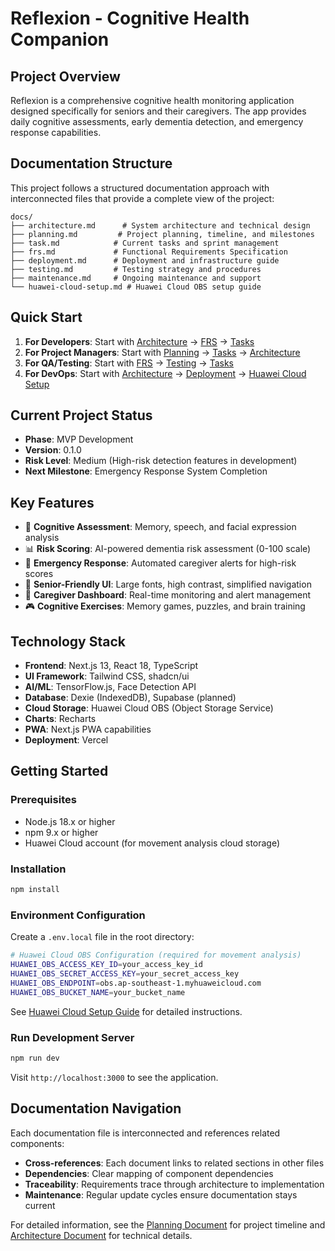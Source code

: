# Reflexion - Cognitive Health Companion

## Project Overview
Reflexion is a comprehensive cognitive health monitoring application designed specifically for seniors and their caregivers. The app provides daily cognitive assessments, early dementia detection, and emergency response capabilities.

## Documentation Structure

This project follows a structured documentation approach with interconnected files that provide a complete view of the project:

```
docs/
├── architecture.md      # System architecture and technical design
├── planning.md         # Project planning, timeline, and milestones
├── task.md            # Current tasks and sprint management
├── frs.md             # Functional Requirements Specification
├── deployment.md      # Deployment and infrastructure guide
├── testing.md         # Testing strategy and procedures
├── maintenance.md     # Ongoing maintenance and support
└── huawei-cloud-setup.md # Huawei Cloud OBS setup guide
```

## Quick Start

1. **For Developers**: Start with [Architecture](docs/architecture.md) → [FRS](docs/frs.md) → [Tasks](docs/task.md)
2. **For Project Managers**: Start with [Planning](docs/planning.md) → [Tasks](docs/task.md) → [Architecture](docs/architecture.md)
3. **For QA/Testing**: Start with [FRS](docs/frs.md) → [Testing](docs/testing.md) → [Tasks](docs/task.md)
4. **For DevOps**: Start with [Architecture](docs/architecture.md) → [Deployment](docs/deployment.md) → [Huawei Cloud Setup](docs/huawei-cloud-setup.md)

## Current Project Status

- **Phase**: MVP Development
- **Version**: 0.1.0
- **Risk Level**: Medium (High-risk detection features in development)
- **Next Milestone**: Emergency Response System Completion

## Key Features

- 🧠 **Cognitive Assessment**: Memory, speech, and facial expression analysis
- 📊 **Risk Scoring**: AI-powered dementia risk assessment (0-100 scale)
- 🚨 **Emergency Response**: Automated caregiver alerts for high-risk scores
- 📱 **Senior-Friendly UI**: Large fonts, high contrast, simplified navigation
- 👥 **Caregiver Dashboard**: Real-time monitoring and alert management
- 🎮 **Cognitive Exercises**: Memory games, puzzles, and brain training

## Technology Stack

- **Frontend**: Next.js 13, React 18, TypeScript
- **UI Framework**: Tailwind CSS, shadcn/ui
- **AI/ML**: TensorFlow.js, Face Detection API
- **Database**: Dexie (IndexedDB), Supabase (planned)
- **Cloud Storage**: Huawei Cloud OBS (Object Storage Service)
- **Charts**: Recharts
- **PWA**: Next.js PWA capabilities
- **Deployment**: Vercel

## Getting Started

### Prerequisites

- Node.js 18.x or higher
- npm 9.x or higher
- Huawei Cloud account (for movement analysis cloud storage)

### Installation

```bash
npm install
```

### Environment Configuration

Create a `.env.local` file in the root directory:

```bash
# Huawei Cloud OBS Configuration (required for movement analysis)
HUAWEI_OBS_ACCESS_KEY_ID=your_access_key_id
HUAWEI_OBS_SECRET_ACCESS_KEY=your_secret_access_key
HUAWEI_OBS_ENDPOINT=obs.ap-southeast-1.myhuaweicloud.com
HUAWEI_OBS_BUCKET_NAME=your_bucket_name
```

See [Huawei Cloud Setup Guide](docs/huawei-cloud-setup.md) for detailed instructions.

### Run Development Server

```bash
npm run dev
```

Visit `http://localhost:3000` to see the application.

## Documentation Navigation

Each documentation file is interconnected and references related components:

- **Cross-references**: Each document links to related sections in other files
- **Dependencies**: Clear mapping of component dependencies
- **Traceability**: Requirements trace through architecture to implementation
- **Maintenance**: Regular update cycles ensure documentation stays current

For detailed information, see the [Planning Document](docs/planning.md) for project timeline and [Architecture Document](docs/architecture.md) for technical details.
